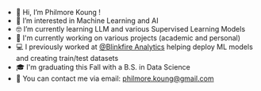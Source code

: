- 👋 Hi, I’m Philmore Koung !
- 👀 I’m interested in Machine Learning and AI 
- 🤓 I’m currently learning LLM and various Supervised Learning Models
- 💼 I'm currently working on various projects (academic and personal)
- 💻 I previously worked at [@Blinkfire Analytics](https://www.blinkfire.com/landing) helping deploy ML models and creating train/test datasets
- 🎓 I'm graduating this Fall with a B.S. in Data Science 
- 📩 You can contact me via email: philmore.koung@gmail.com

<!---
philmorefkoung/philmorefkoung is a ✨ special ✨ repository because its `README.md` (this file) appears on your GitHub profile.
You can click the Preview link to take a look at your changes.
--->
